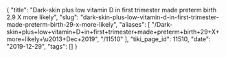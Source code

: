 {
    "title": "Dark-skin plus low vitamin D in first trimester made preterm birth 2.9 X more likely",
    "slug": "dark-skin-plus-low-vitamin-d-in-first-trimester-made-preterm-birth-29-x-more-likely",
    "aliases": [
        "/Dark-skin+plus+low+vitamin+D+in+first+trimester+made+preterm+birth+29+X+more+likely+\u2013+Dec+2019",
        "/11510"
    ],
    "tiki_page_id": 11510,
    "date": "2019-12-29",
    "tags": []
}